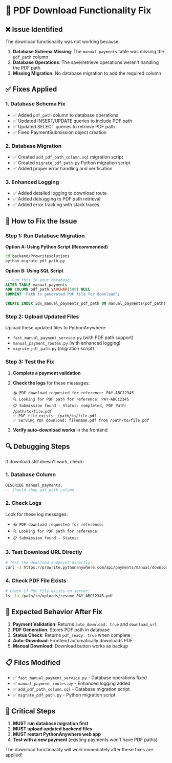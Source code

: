 # 🔧 PDF Download Functionality Fix

## ❌ **Issue Identified**

The download functionality was not working because:

1. **Database Schema Missing**: The `manual_payments` table was missing the `pdf_path` column
2. **Database Operations**: The save/retrieve operations weren't handling the PDF path
3. **Missing Migration**: No database migration to add the required column

## ✅ **Fixes Applied**

### **1. Database Schema Fix**
- ✅ Added `pdf_path` column to database operations
- ✅ Updated INSERT/UPDATE queries to include PDF path
- ✅ Updated SELECT queries to retrieve PDF path
- ✅ Fixed PaymentSubmission object creation

### **2. Database Migration**
- ✅ Created `add_pdf_path_column.sql` migration script
- ✅ Created `migrate_pdf_path.py` Python migration script
- ✅ Added proper error handling and verification

### **3. Enhanced Logging**
- ✅ Added detailed logging to download route
- ✅ Added debugging to PDF path retrieval
- ✅ Added error tracking with stack traces

## 🚀 **How to Fix the Issue**

### **Step 1: Run Database Migration**

**Option A: Using Python Script (Recommended)**
```bash
cd backend/Prowritesolutions
python migrate_pdf_path.py
```

**Option B: Using SQL Script**
```sql
-- Run this in your database:
ALTER TABLE manual_payments 
ADD COLUMN pdf_path VARCHAR(500) NULL 
COMMENT 'Path to generated PDF file for download';

CREATE INDEX idx_manual_payments_pdf_path ON manual_payments(pdf_path);
```

### **Step 2: Upload Updated Files**

Upload these updated files to PythonAnywhere:
- `fast_manual_payment_service.py` (with PDF path support)
- `manual_payment_routes.py` (with enhanced logging)
- `migrate_pdf_path.py` (migration script)

### **Step 3: Test the Fix**

1. **Complete a payment validation**
2. **Check the logs** for these messages:
   ```
   📥 PDF download requested for reference: PAY-ABC12345
   🔍 Looking for PDF path for reference: PAY-ABC12345
   📋 Submission found - Status: completed, PDF Path: /path/to/file.pdf
   ✅ PDF file exists: /path/to/file.pdf
   ✅ Serving PDF download: filename.pdf from /path/to/file.pdf
   ```

3. **Verify auto-download works** in the frontend

## 🔍 **Debugging Steps**

If download still doesn't work, check:

### **1. Database Column**
```sql
DESCRIBE manual_payments;
-- Should show pdf_path column
```

### **2. Check Logs**
Look for these log messages:
- `📥 PDF download requested for reference:`
- `🔍 Looking for PDF path for reference:`
- `📋 Submission found - Status:`

### **3. Test Download URL Directly**
```bash
# Test the download endpoint directly:
curl -I https://prowrite.pythonanywhere.com/api/payments/manual/download/PAY-ABC12345
```

### **4. Check PDF File Exists**
```bash
# Check if PDF file exists on server:
ls -la /path/to/uploads/resume_PAY-ABC12345.pdf
```

## 🎯 **Expected Behavior After Fix**

1. **Payment Validation**: Returns `auto_download: true` and `download_url`
2. **PDF Generation**: Stores PDF path in database
3. **Status Check**: Returns `pdf_ready: true` when complete
4. **Auto-Download**: Frontend automatically downloads PDF
5. **Manual Download**: Download button works as backup

## 📋 **Files Modified**

- ✅ `fast_manual_payment_service.py` - Database operations fixed
- ✅ `manual_payment_routes.py` - Enhanced logging added
- ✅ `add_pdf_path_column.sql` - Database migration script
- ✅ `migrate_pdf_path.py` - Python migration script

## 🚨 **Critical Steps**

1. **MUST run database migration first**
2. **MUST upload updated backend files**
3. **MUST restart PythonAnywhere web app**
4. **Test with a new payment** (existing payments won't have PDF paths)

The download functionality will work immediately after these fixes are applied!


